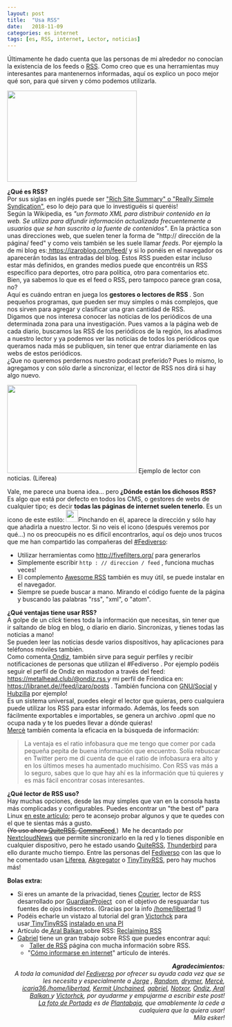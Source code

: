 ```yaml
---
layout: post
title:  "Usa RSS"
date:   2018-11-09
categories: es internet
tags: [es, RSS, internet, Lector, noticias]
---
```

Últimamente he dado cuenta que las personas de mi alrededor no conocían la existencia de los feeds o <a href="https://es.wikipedia.org/wiki/RSS" target="_blank" rel="noopener">RSS</a>. Como creo que es una herramientas muy interesantes para mantenernos informadas, aquí os explico un poco mejor qué son, para qué sirven y cómo podemos utilizarla.

<p><img class="aligncenter size-medium wp-image-2727" src="https://izaroblog.files.wordpress.com/2018/11/rss.png?w=300" alt="" width="300" height="211"></p>
<p><strong>¿Qué es RSS?</strong><br>
Por sus siglas en inglés puede ser <a href="https://en.wikipedia.org/wiki/RSS" target="_blank" rel="noopener">"Rich Site Summary" o "Really Simple Syndication"</a>, eso lo dejo para que lo investiguéis si queréis!<br>
Según la Wikipedia, es <em>"un formato XML para distribuir contenido en la web. Se utiliza para difundir información actualizada frecuentemente a usuarios que se han suscrito a la fuente de contenidos"</em>. En la práctica son unas direcciones web, que suelen tener la forma de "http:// dirección de la página/ feed" y como veis también se les suele llamar <em>feeds</em>. Por ejemplo la de mi blog es:<a href="https://izaroblog.com/feed/"> https://izaroblog.com/feed/</a> y si lo ponéis en el navegador os aparecerán todas las entradas del blog. Estos RSS pueden estar incluso estar más definidos, en grandes medios puede que encontréis un RSS específico para deportes, otro para política, otro para comentarios etc.<br>
Bien, ya sabemos lo que es el feed o RSS, pero tampoco parece gran cosa, no?<br>
Aquí es cuándo entran en juega los <strong>gestores o lectores de RSS </strong>. Son pequeños programas, que pueden ser muy simples o más complejos, que nos sirven para agregar y clasificar una gran cantidad de RSS.<br>
Digamos que nos interesa conocer las noticias de los periódicos de una determinada zona para una investigación. Pues vamos a la página web de cada diario, buscamos las RSS de los periódicos de la región, los añadimos a nuestro lector y ya podemos ver las noticias de todos los periódicos que queramos nada más se publiquen, sin tener que entrar diariamente en las webs de estos periódicos.<br>
¿Que no queremos perdernos nuestro podcast preferido? Pues lo mismo, lo agregamos y con sólo darle a sincronizar, el lector de RSS nos dirá si hay algo nuevo.</p>
<p><a href="https://upload.wikimedia.org/wikipedia/commons/7/7f/Liferea-linux-060.png"><img class="size-medium wp-image-2701" src="https://izaroblog.files.wordpress.com/2018/11/liferea-linux-060.png?w=300" alt="" width="300" height="204"></a> Ejemplo de lector con noticias. (Liferea)</p>
<p>Vale, me parece una buena idea... pero<strong> ¿Dónde están los dichosos RSS? </strong><br>
Es algo que está por defecto en todos los CMS, o gestores de webs de cualquier tipo; es decir <strong>todas las páginas de internet suelen tenerlo</strong>. Es un icono de este estilo: <a href="https://izaroblog.com/feed/"><img class="aligncenter wp-image-2702 size-full" src="https://izaroblog.files.wordpress.com/2018/11/feed-icon-28x28.png" alt="" width="28" height="28"></a>Pinchando en él, aparece la dirección y sólo hay que añadirla a nuestro lector. Si no veis el icono (después veremos por qué...) no os preocupéis no es difícil encontrarlos, aquí os dejo unos trucos que me han compartido las compañeras del <a href="https://es.wikipedia.org/wiki/Fediverso">#Fediverso</a>:</p>
<ul>
<li>Utilizar herramientas como <a href="http://fivefilters.org/" target="_blank" rel="noopener">http://fivefilters.org/</a> para generarlos</li>
<li>Simplemente escribir <code>http : // direccion / feed</code> , funciona muchas veces!</li>
<li>El complemento <a href="https://addons.mozilla.org/en-US/firefox/addon/awesome-rss/" target="_blank" rel="noopener">Awesome RSS</a> también es muy útil, se puede instalar en el navegador.</li>
<li>Siempre se puede buscar a mano. Mirando el código fuente de la página y buscando las palabras "rss", "xml", o "atom".</li>
</ul>
<p><strong>¿Qué ventajas tiene usar RSS?</strong><br>
A golpe de un<em> click</em> tienes toda la información que necesitas, sin tener que ir saltando de blog en blog, o diario en diario. Sincronizas, y tienes todas las noticias a mano!<br>
Se pueden leer las noticias desde varios dispositivos, hay aplicaciones para teléfonos móviles también.<br>
Como comenta<a href="https://metalhead.club/@ondiz"> Ondiz</a>, también sirve para seguir perfiles y recibir notificaciones de personas que utilizan el #Fediverso . Por ejemplo podéis seguir el perfil de Ondiz en mastodon a través del feed: <a href="https://metalhead.club/@ondiz.rss">https://metalhead.club/@ondiz.rss </a>y mi perfil de Friendica en:&nbsp;<a href="https://libranet.de//feed/izaro/posts"> https://libranet.de//feed/izaro/posts</a> . También funciona con <a href="https://es.wikipedia.org/wiki/GNU_Social">GNU/Social</a> y <a href="https://project.hubzilla.org/page/hubzilla/hubzilla-project#top">Hubzilla</a> por ejemplo!<br>
Es un sistema universal, puedes elegir el lector que quieras, pero cualquiera puede utilizar los RSS para estar informado. Además, los feeds son fácilmente exportables e importables, se genera un archivo .opml que no ocupa nada y te los puedes llevar a dónde quieras!<br>
<a href="https://hispagatos.space/@merce">Mercè</a> también comenta la eficacia en la búsqueda de información:</p>
<blockquote><p>La ventaja es el ratio infobasura que me tengo que comer por cada pequeña pepita de buena información que encuentro. Solía rebuscar en Twitter pero me dí cuenta de que el ratio de infobasura era alto y en los últimos meses ha aumentado muchísimo. Con RSS vas más a lo seguro, sabes que lo que hay ahí es la información que tú quieres y es más fácil encontrar cosas interesantes.</p></blockquote>
<p><strong>¿Qué lector de RSS uso? </strong><br>
Hay muchas opciones, desde las muy simples que van en la consola hasta más complicadas y configurables. Puedes encontrar un "the best of" para Linux&nbsp;<a href="https://www.tecmint.com/best-rss-feed-readers-for-linux/">en este artículo</a>; pero te aconsejo probar algunos y que te quedes con el que te sientas más a gusto.<br>
<del>(Yo uso ahora <a href="https://quiterss.org/" target="_blank" rel="noopener">QuiteRSS</a>,</del><del> <a href="http://CommaFeed">CommaFeed</a></del>,)&nbsp; Me he decantado por <a href="https://github.com/nextcloud/news">NextcloudNews</a> que permite sincronizarlo en la red y lo tienes disponible en cualquier dispositivo, pero he estado usando <a href="https://quiterss.org/" target="_blank" rel="noopener">QuiteRSS</a>, <a href="https://www.thunderbird.net/">Thunderbird</a> para ello durante mucho tiempo. Entre las personas del <a href="https://es.wikipedia.org/wiki/Fediverso">Fediverso</a> con las que lo he comentado usan <a href="https://lzone.de/liferea/" target="_blank" rel="noopener">Liferea</a>, <a href="https://www.kde.org/applications/internet/akregator/" target="_blank" rel="noopener">Akgregator</a> o <a href="https://tt-rss.org/" target="_blank" rel="noopener">TinyTinyRSS</a>, pero hay muchos más!</p>
<p><strong>Bolas extra:</strong></p>
<ul>
<li>Si eres un amante de la privacidad, tienes <a href="https://guardianproject.info/apps/courier/">Courier</a>, lector de RSS desarrollado por <a href="https://guardianproject.info/">GuardianProject</a>&nbsp; con el objetivo de resguardar tus fuentes de ojos indiscretos. (Gracias por la info <a href="https://ieji.de/@rtfm">/home/libertad</a> !)</li>
<li>Podéis echarle un vistazo al tutorial del gran <a href="https://mastodon.social/@victorhck">Victorhck</a> para usar<a href="https://tt-rss.org/" target="_blank" rel="noopener">&nbsp;TinyTinyRSS</a> <a href="https://victorhckinthefreeworld.com/2017/05/09/con-tiny-tiny-rss-crea-tu-propio-servicio-de-lector-de-rss/" target="_blank" rel="noopener">instalado en una PI</a></li>
<li>Artículo de<a href="https://mastodon.ar.al/@aral" target="_blank" rel="noopener"> Aral Balkan </a>sobre RSS: <a href="https://ar.al/2018/06/29/reclaiming-rss/" target="_blank" rel="noopener">Reclaiming RSS</a></li>
<li><a href="https://mastodon.uy/@gabriel" target="_blank" rel="noopener">Gabriel</a> tiene un gran trabajo sobre RSS que puedes encontrar aquí:
<ul>
<li>&nbsp;<a href="https://publicar.uy/opml/" target="_blank" rel="noopener">Taller de RSS</a> página con mucha información sobre RSS.</li>
<li>"<a href="https://publicar.uy/como-informarse-en-internet/" target="_blank" rel="noopener">Cómo informarse en internet</a>" artículo de interés.</li>
</ul>
</li>
</ul>
<p style="text-align:right;"><em><strong>Agradecimientos:<br>
</strong>A toda la comunidad del <a href="https://es.wikipedia.org/wiki/Fediverso">Fediverso</a> por ofrecer su ayuda cada vez que se les necesita y especialmente a <a href="https://scholar.social/@jorge" target="_blank" rel="noopener">Jorge</a> , <a href="https://hostux.social/@random">Random</a>, <a href="https://pl.daemons.it/users/drymer">drymer</a>, <a href="https://hispagatos.space/@merce">Mercè</a>, <a href="https://red.confederac.io/@icaria36">icaria36</a>,<a href="https://ieji.de/@rtfm">/home/libertad</a>, <a href="https://quitter.im/imojito"><span class="account__header__display-name">Kermit Unchained</span></a>, <a href="https://mastodon.uy/@gabriel"><span class="account__header__display-name">gabriel</span></a>, <a href="https://mastodon.social/@Notxor">Notxor</a>, <a href="https://metalhead.club/@ondiz">Ondiz</a>,<a href="https://mastodon.ar.al/@aral" target="_blank" rel="noopener">&nbsp;Aral Balkan&nbsp;</a></em><em>y <a href="https://mastodon.social/@victorhck">Victorhck</a>, por ayudarme y empujarme a escribir este post!</em><br>
<em><a href="https://mastodon.social/@plantabaja/101550931302396163/">La foto de Portada</a> es de <a href="https://mastodon.social/@plantabaja">Plantabaja</a>, que amablemente la cede a cualquiera que la quiera usar!</em><br>
<em>Mila esker!</em><strong><br>
</strong></p>
<p>&nbsp;</p>
